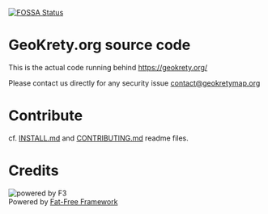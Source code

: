[![FOSSA Status](https://app.fossa.io/api/projects/git%2Bgithub.com%2Fgeokrety%2Fgeokrety-website.svg?type=shield)](https://app.fossa.io/projects/git%2Bgithub.com%2Fgeokrety%2Fgeokrety-website?ref=badge_shield)

# GeoKrety.org source code

This is the actual code running behind https://geokrety.org/

Please contact us directly for any security issue contact@geokretymap.org

# Contribute

cf. [INSTALL.md](INSTALL.md) and [CONTRIBUTING.md](CONTRIBUTING.md) readme files.

# Credits
![powered by F3](https://cdn.geokrety.org/images/logos/f3.png)\
Powered by [Fat-Free Framework](https://fatfreeframework.com)